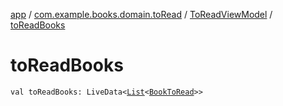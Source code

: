 [app](../../index.md) / [com.example.books.domain.toRead](../index.md) / [ToReadViewModel](index.md) / [toReadBooks](./to-read-books.md)

# toReadBooks

`val toReadBooks: LiveData<`[`List`](https://kotlinlang.org/api/latest/jvm/stdlib/kotlin.collections/-list/index.html)`<`[`BookToRead`](../../com.example.books.data.toread/-book-to-read/index.md)`>>`
